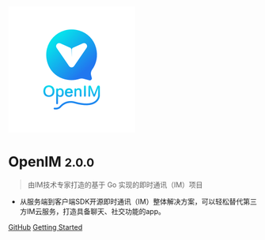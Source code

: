 <!-- 
### 我们的团队

创始团队来自IM高级架构师、IM/WebRTC专家团队，我们致力于用开源技术创造服务价值，打造轻量级、高可用的IM架构，开发者只需简单调用 SDK，即可在应用内构建多种即时通讯及实时音视频互动场景。 -->

<!-- OpenIM邀请全球技术极客参与技术优化，让开发者轻松集成，让每一个应用都具备IM功能，同时考虑企业的接入成本、服务器资源以及最重要的数据安全性和私密性。 -->

<!-- ### 感兴趣的开发者扫码入群 -->

<!-- <img src="./images/WechatIMG20.jpeg" alt="微信群" style="zoom:50%;" /> -->


![logo](images/logo.png ':id=logo')

# OpenIM <small>2.0.0</small>

> 由IM技术专家打造的基于 Go 实现的即时通讯（IM）项目
- 从服务端到客户端SDK开源即时通讯（IM）整体解决方案，可以轻松替代第三方IM云服务，打造具备聊天、社交功能的app。


[GitHub](https://github.com/OpenIMSDK/Open-IM-Server)
[Getting Started](#我们的使命)
